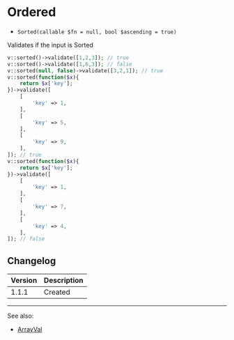 # Ordered

- `Sorted(callable $fn = null, bool $ascending = true)`

Validates if the input is Sorted

```php
v::sorted()->validate([1,2,3]); // true
v::sorted()->validate([1,6,3]); // false
v::sorted(null, false)->validate([3,2,1]); // true
v::sorted(function($x){
	return $x['key'];
})->validate([
	[
		'key' => 1,
	],
	[
		'key' => 5,
	],
	[
		'key' => 9,
	],
]); // true
v::sorted(function($x){
	return $x['key'];
})->validate([
	[
		'key' => 1,
	],
	[
		'key' => 7,
	],
	[
		'key' => 4,
	],
]); // false
```

## Changelog

Version | Description
--------|-------------
  1.1.1 | Created

***
See also:

- [ArrayVal](ArrayVal.md)

